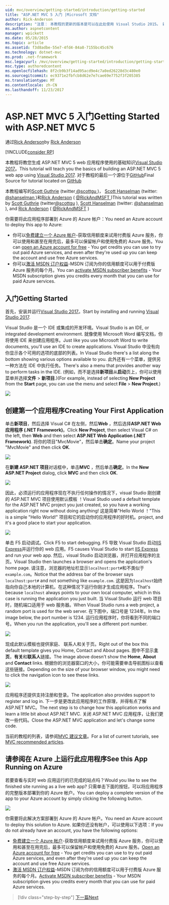 ```yaml
---
uid: mvc/overview/getting-started/introduction/getting-started
title: "ASP.NET MVC 5 入门 |Microsoft 文档"
author: Rick-Anderson
description: "注意： 本教程的更新的版本是可以在此处使用 Visual Studio 2015。 新的教程使用 ASP.NET 核心 MVC 6，它提供许多 improvem..."
ms.author: aspnetcontent
manager: wpickett
ms.date: 05/28/2015
ms.topic: article
ms.assetid: f3d8adbe-55e7-4fd4-84a8-7155bc45c676
ms.technology: dotnet-mvc
ms.prod: .net-framework
msc.legacyurl: /mvc/overview/getting-started/introduction/getting-started
msc.type: authoredcontent
ms.openlocfilehash: 8f2cb9b3f14ad95acd9e4c7a0ed26228d3c480e0
ms.sourcegitcommit: ec9371e2fbfcb8d62e7e7cae69e7752f3f205385
ms.translationtype: MT
ms.contentlocale: zh-CN
ms.lasthandoff: 11/23/2017
---
```

<a name="getting-started-with-aspnet-mvc-5"></a><span data-ttu-id="1b3dc-104">ASP.NET MVC 5 入门</span><span class="sxs-lookup"><span data-stu-id="1b3dc-104">Getting Started with ASP.NET MVC 5</span></span>
====================
<span data-ttu-id="1b3dc-105">通过[Rick Anderson](https://github.com/Rick-Anderson)</span><span class="sxs-lookup"><span data-stu-id="1b3dc-105">by [Rick Anderson](https://github.com/Rick-Anderson)</span></span>

[!INCLUDE[consider RP](../../../../includes/razor.md)]

 
 <span data-ttu-id="1b3dc-106">本教程将教您生成 ASP.NET MVC 5 web 应用程序使用的基础知识[Visual Studio 2017](https://www.visualstudio.com/)。</span><span class="sxs-lookup"><span data-stu-id="1b3dc-106">This tutorial will teach you the basics of building an ASP.NET MVC 5 web app using [Visual Studio 2017](https://www.visualstudio.com/).</span></span> <span data-ttu-id="1b3dc-107">对于教程的最后一个源位于[GitHub](https://github.com/aspnet/Docs/tree/master/aspnet/mvc/overview/getting-started/introduction/sample/MvcMovie/MvcMovie)</span><span class="sxs-lookup"><span data-stu-id="1b3dc-107">Final Source for tutorial located on [GitHub](https://github.com/aspnet/Docs/tree/master/aspnet/mvc/overview/getting-started/introduction/sample/MvcMovie/MvcMovie)</span></span>
 
 
 <span data-ttu-id="1b3dc-108">本教程编写的[Scott Guthrie](https://weblogs.asp.net/scottgu/) (twitter[ @scottgu ](https://twitter.com/scottgu) )， [Scott Hanselman](http://www.hanselman.com/blog/) (twitter: [ @shanselman ](https://twitter.com/shanselman) )和[Rick Anderson](https://twitter.com/RickAndMSFT) ( [ @RickAndMSFT ](https://twitter.com/#!/RickAndMSFT) )</span><span class="sxs-lookup"><span data-stu-id="1b3dc-108">This tutorial was written by [Scott Guthrie](https://weblogs.asp.net/scottgu/) (twitter[@scottgu](https://twitter.com/scottgu) ), [Scott Hanselman](http://www.hanselman.com/blog/) (twitter: [@shanselman](https://twitter.com/shanselman) ), and [Rick Anderson](https://twitter.com/RickAndMSFT) ( [@RickAndMSFT](https://twitter.com/#!/RickAndMSFT) )</span></span>
 
 <span data-ttu-id="1b3dc-109">你需要将此应用程序部署到 Azure 的 Azure 帐户：</span><span class="sxs-lookup"><span data-stu-id="1b3dc-109">You need an Azure account to deploy this app to Azure:</span></span>
 
 - <span data-ttu-id="1b3dc-110">你可以[免费建立一个 Azure 帐户](https://azure.microsoft.com/en-us/pricing/free-trial/?WT.mc_id=A443DD604)-获取信用额度来试用付费版 Azure 服务，你可以使用和甚至在用完后，最多可以保留帐户和使用免费的 Azure 服务。</span><span class="sxs-lookup"><span data-stu-id="1b3dc-110">You can [open an Azure account for free](https://azure.microsoft.com/en-us/pricing/free-trial/?WT.mc_id=A443DD604) - You get credits you can use to try out paid Azure services, and even after they're used up you can keep the account and use free Azure services.</span></span>
 - <span data-ttu-id="1b3dc-111">你可以[激活 MSDN 订户权益](https://azure.microsoft.com/en-us/pricing/member-offers/msdn-benefits-details/?WT.mc_id=A443DD604)-MSDN 订阅为你的信用额度可以用于付费版 Azure 服务的每个月。</span><span class="sxs-lookup"><span data-stu-id="1b3dc-111">You can [activate MSDN subscriber benefits](https://azure.microsoft.com/en-us/pricing/member-offers/msdn-benefits-details/?WT.mc_id=A443DD604) - Your MSDN subscription gives you credits every month that you can use for paid Azure services.</span></span>


## <a name="getting-started"></a><span data-ttu-id="1b3dc-112">入门</span><span class="sxs-lookup"><span data-stu-id="1b3dc-112">Getting Started</span></span>

<span data-ttu-id="1b3dc-113">首先，安装并运行[Visual Studio 2017](https://www.visualstudio.com/)。</span><span class="sxs-lookup"><span data-stu-id="1b3dc-113">Start by installing and running [Visual Studio 2017](https://www.visualstudio.com/).</span></span>

<span data-ttu-id="1b3dc-114">Visual Studio 是一个 IDE 或集成的开发环境。</span><span class="sxs-lookup"><span data-stu-id="1b3dc-114">Visual Studio is an IDE, or integrated development environment.</span></span> <span data-ttu-id="1b3dc-115">就像使用 Microsoft Word 编写文档，你将使用 IDE 来创建应用程序。</span><span class="sxs-lookup"><span data-stu-id="1b3dc-115">Just like you use Microsoft Word to write documents, you'll use an IDE to create applications.</span></span> <span data-ttu-id="1b3dc-116">Visual Studio 中没有向你显示各个可用的选项的底部的列表。</span><span class="sxs-lookup"><span data-stu-id="1b3dc-116">In Visual Studio there's a list along the bottom showing various options available to you.</span></span> <span data-ttu-id="1b3dc-117">此外还有一个菜单，提供另一种方法在 IDE 中执行任务。</span><span class="sxs-lookup"><span data-stu-id="1b3dc-117">There's also a menu that provides another way to perform tasks in the IDE.</span></span> <span data-ttu-id="1b3dc-118">(例如，而不是选择**新项目**从**启动**页上，你可以使用菜单并选择**文件** &gt; **新项目**.)</span><span class="sxs-lookup"><span data-stu-id="1b3dc-118">(For example, instead of selecting **New Project** from the **Start** page, you can use the menu and select **File** &gt; **New Project**.)</span></span>

   
![](getting-started/_static/image1.png)  
 

## <a name="creating-your-first-application"></a><span data-ttu-id="1b3dc-119">创建第一个应用程序</span><span class="sxs-lookup"><span data-stu-id="1b3dc-119">Creating Your First Application</span></span>

<span data-ttu-id="1b3dc-120">单击**新项目**，然后选择 Visual C# 在左侧，然后**Web** ，然后选择**ASP.NET Web 应用程序 (.NET Framework)**。</span><span class="sxs-lookup"><span data-stu-id="1b3dc-120">Click **New Project**, then select Visual C# on the left, then **Web** and then select **ASP.NET Web Application (.NET Framework)**.</span></span> <span data-ttu-id="1b3dc-121">将你的项目"MvcMovie"，然后单击**确定**。</span><span class="sxs-lookup"><span data-stu-id="1b3dc-121">Name your project "MvcMovie" and then click **OK**.</span></span>

![](getting-started/_static/image2.png)

<span data-ttu-id="1b3dc-122">在**新建 ASP.NET 项目**对话框中，单击**MVC** ，然后单击**确定**。</span><span class="sxs-lookup"><span data-stu-id="1b3dc-122">In the **New ASP.NET Project** dialog, click **MVC** and then click **OK**.</span></span>

![](getting-started/_static/image3.png)

<span data-ttu-id="1b3dc-123">因此，必须运行的应用程序现在不执行任何操作的情况下，visual Studio 刚创建的 ASP.NET MVC 项目使用默认模板 ！</span><span class="sxs-lookup"><span data-stu-id="1b3dc-123">Visual Studio used a default template for the ASP.NET MVC project you just created, so you have a working application right now without doing anything!</span></span> <span data-ttu-id="1b3dc-124">这是简单"Hello World ！"</span><span class="sxs-lookup"><span data-stu-id="1b3dc-124">This is a simple "Hello World!"</span></span> <span data-ttu-id="1b3dc-125">项目和它的启动你的应用程序的好时机。</span><span class="sxs-lookup"><span data-stu-id="1b3dc-125">project, and it's a good place to start your application.</span></span>

![](getting-started/_static/image4.png)

<span data-ttu-id="1b3dc-126">单击 F5 启动调试。</span><span class="sxs-lookup"><span data-stu-id="1b3dc-126">Click F5 to start debugging.</span></span> <span data-ttu-id="1b3dc-127">F5 导致 Visual Studio 启动[IIS Express](https://www.iis.net/learn/extensions/introduction-to-iis-express/iis-express-overview)并运行你的 web 应用。</span><span class="sxs-lookup"><span data-stu-id="1b3dc-127">F5 causes Visual Studio to start [IIS Express](https://www.iis.net/learn/extensions/introduction-to-iis-express/iis-express-overview) and run your web app.</span></span> <span data-ttu-id="1b3dc-128">然后，visual Studio 启动浏览器，并打开应用程序的主页。</span><span class="sxs-lookup"><span data-stu-id="1b3dc-128">Visual Studio then launches a browser and opens the application's home page.</span></span> <span data-ttu-id="1b3dc-129">请注意，浏览器的地址栏显示`localhost:port#`和不类似于`example.com`。</span><span class="sxs-lookup"><span data-stu-id="1b3dc-129">Notice that the address bar of the browser says `localhost:port#` and not something like `example.com`.</span></span> <span data-ttu-id="1b3dc-130">这是因为`localhost`始终指向你自己本地的计算机，在这种情况下运行你刚才生成应用程序。</span><span class="sxs-lookup"><span data-stu-id="1b3dc-130">That's because `localhost` always points to your own local computer, which in this case is running the application you just built.</span></span> <span data-ttu-id="1b3dc-131">当 Visual Studio 运行 web 项目时，随机端口适用于 web 服务器。</span><span class="sxs-lookup"><span data-stu-id="1b3dc-131">When Visual Studio runs a web project, a random port is used for the web server.</span></span> <span data-ttu-id="1b3dc-132">在下图中，端口号是 1234年。</span><span class="sxs-lookup"><span data-stu-id="1b3dc-132">In the image below, the port number is 1234.</span></span> <span data-ttu-id="1b3dc-133">运行应用程序时，你将看到不同的端口号。</span><span class="sxs-lookup"><span data-stu-id="1b3dc-133">When you run the application, you'll see a different port number.</span></span>

![](getting-started/_static/image5.png)

<span data-ttu-id="1b3dc-134">现成此默认模板也提供家庭、 联系人和关于页。</span><span class="sxs-lookup"><span data-stu-id="1b3dc-134">Right out of the box this default template gives you Home, Contact and About pages.</span></span> <span data-ttu-id="1b3dc-135">图中不显示**主页**，**有关**和**联系人**链接。</span><span class="sxs-lookup"><span data-stu-id="1b3dc-135">The image above doesn't show the **Home**, **About** and **Contact** links.</span></span> <span data-ttu-id="1b3dc-136">根据你的浏览器窗口的大小，你可能需要单击导航图标以查看这些链接。</span><span class="sxs-lookup"><span data-stu-id="1b3dc-136">Depending on the size of your browser window, you might need to click the navigation icon to see these links.</span></span>

![](getting-started/_static/image6.png)  

<span data-ttu-id="1b3dc-137">应用程序还提供支持注册和登录。</span><span class="sxs-lookup"><span data-stu-id="1b3dc-137">The application also provides support to register and log in.</span></span> <span data-ttu-id="1b3dc-138">下一步是更改此应用程序的工作原理，并得有点了解 ASP.NET MVC。</span><span class="sxs-lookup"><span data-stu-id="1b3dc-138">The next step is to change how this application works and learn a little bit about ASP.NET MVC.</span></span> <span data-ttu-id="1b3dc-139">关闭 ASP.NET MVC 应用程序，让我们更改一些代码。</span><span class="sxs-lookup"><span data-stu-id="1b3dc-139">Close the ASP.NET MVC application and let's change some code.</span></span>

<span data-ttu-id="1b3dc-140">当前的教程的列表，请参阅[MVC 建议文章](../mvc-learning-sequence.md)。</span><span class="sxs-lookup"><span data-stu-id="1b3dc-140">For a list of current tutorials, see [MVC recommended articles](../mvc-learning-sequence.md).</span></span>

## <a name="see-this-app-running-on-azure"></a><span data-ttu-id="1b3dc-141">请参阅在 Azure 上运行此应用程序</span><span class="sxs-lookup"><span data-stu-id="1b3dc-141">See this App Running on Azure</span></span>

<span data-ttu-id="1b3dc-142">若要查看与实时 web 应用运行的已完成的站点吗？</span><span class="sxs-lookup"><span data-stu-id="1b3dc-142">Would you like to see the finished site running as a live web app?</span></span> <span data-ttu-id="1b3dc-143">只需单击下面的按钮，可以将应用程序的完整版本部署到你的 Azure 帐户。</span><span class="sxs-lookup"><span data-stu-id="1b3dc-143">You can deploy a complete version of the app to your Azure account by simply clicking the following button.</span></span>

[![](https://azuredeploy.net/deploybutton.png)](https://azuredeploy.net/?repository=https://github.com/aspnet/Docs/tree/master/aspnet/mvc/overview/getting-started/introduction/sample/MvcMovie&amp;WT.mc_id=deploy_azure_aspnet)

<span data-ttu-id="1b3dc-144">你需要将此解决方案部署到 Azure 的 Azure 帐户。</span><span class="sxs-lookup"><span data-stu-id="1b3dc-144">You need an Azure account to deploy this solution to Azure.</span></span> <span data-ttu-id="1b3dc-145">如果你还没有帐户，可以使用以下选项：</span><span class="sxs-lookup"><span data-stu-id="1b3dc-145">If you do not already have an account, you have the following options:</span></span>

- <span data-ttu-id="1b3dc-146">[免费建立一个 Azure 帐户](https://azure.microsoft.com/en-us/pricing/free-trial/?WT.mc_id=A443DD604)-获取信用额度来试用付费版 Azure 服务，你可以使用和甚至在用完后，最多可以保留帐户和使用免费的 Azure 服务。</span><span class="sxs-lookup"><span data-stu-id="1b3dc-146">[Open an Azure account for free](https://azure.microsoft.com/en-us/pricing/free-trial/?WT.mc_id=A443DD604) - You get credits you can use to try out paid Azure services, and even after they're used up you can keep the account and use free Azure services.</span></span>
- <span data-ttu-id="1b3dc-147">[激活 MSDN 订户权益](https://azure.microsoft.com/en-us/pricing/member-offers/msdn-benefits-details/?WT.mc_id=A443DD604)-MSDN 订阅为你的信用额度可以用于付费版 Azure 服务的每个月。</span><span class="sxs-lookup"><span data-stu-id="1b3dc-147">[Activate MSDN subscriber benefits](https://azure.microsoft.com/en-us/pricing/member-offers/msdn-benefits-details/?WT.mc_id=A443DD604) - Your MSDN subscription gives you credits every month that you can use for paid Azure services.</span></span>

>[!div class="step-by-step"]
[<span data-ttu-id="1b3dc-148">下一篇</span><span class="sxs-lookup"><span data-stu-id="1b3dc-148">Next</span></span>](adding-a-controller.md)
